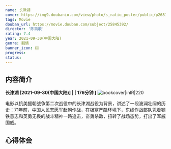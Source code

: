 ```yaml
---
name: 长津湖
cover: https://img9.doubanio.com/view/photo/s_ratio_poster/public/p2681329386.jpg
tags: Movie
douban_url: https://movie.douban.com/subject/25845392/
director: '陈凯歌'
rating: 7.4
year: 2021-09-30(中国大陆)
genre: 剧情
banner_icon: 🎞
progress:
status: 
---
```

## 内容简介
**长津湖 [2021-09-30(中国大陆)] | [ 176分钟 ]** ![bookcover|inlR|220](https://img9.doubanio.com/view/photo/s_ratio_poster/public/p2681329386.jpg)

电影以抗美援朝战争第二次战役中的长津湖战役为背景，讲述了一段波澜壮阔的历史：71年前，中国人民志愿军赴朝作战，在极寒严酷环境下，东线作战部队凭着钢铁意志和英勇无畏的战斗精神一路追击，奋勇杀敌，扭转了战场态势，打出了军威国威。
## 心得体会

